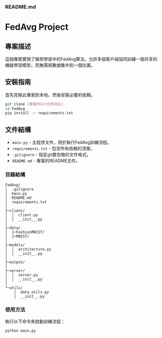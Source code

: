 ### README.md


# FedAvg Project

## 專案描述
這個專案實現了聯邦學習中的FedAvg算法，允許多個客戶端協同訓練一個共享的機器學習模型，而無需將數據集中到一個位置。

## 安裝指南

首先克隆此專案到本地，然後安裝必要的依賴。

```bash
git clone [專案的Git仓库地址]
cd FedAvg
pip install -r requirements.txt
```

## 文件結構

- `main.py` - 主程序文件，用於執行FedAvg訓練流程。
- `requirements.txt` - 包含所有依賴的清單。
- `.gitignore` - 指定git要忽略的文件格式。
- `README.md` - 專案的README文件。

### 目錄結構

```
FedAvg/
│  .gitignore
│  main.py
│  README.md
│  requirements.txt
│
├─client/
│  │  client.py
│  │  __init__.py
│
├─data/
│  ├─FashionMNIST/
│  ├─MNIST/
│
├─models/
│  │  architecture.py
│  │  __init__.py
│
├─output/
│
├─server/
│  │  server.py
│  │  __init__.py
│
└─utils/
    │  data_utils.py
    │  __init__.py
```

### 使用方法

執行以下命令來啟動訓練流程：

```bash
python main.py
```
